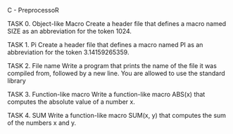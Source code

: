 C - PreprocessoR

TASK 0. Object-like Macro
Create a header file that defines a macro named SIZE as an abbreviation for the token 1024.

TASK 1. Pi
Create a header file that defines a macro named PI as an abbreviation for the token 3.14159265359.

TASK 2. File name
Write a program that prints the name of the file it was compiled from, followed by a new line.
You are allowed to use the standard library

TASK 3. Function-like macro
Write a function-like macro ABS(x) that computes the absolute value of a number x.

TASK 4. SUM
Write a function-like macro SUM(x, y) that computes the sum of the numbers x and y.

